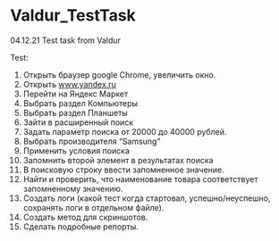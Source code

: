# Valdur_TestTask
04.12.21 Test task from Valdur

Test: 
1.  Открыть браузер google Chrome, увеличить окно. 
2.  Открыть www.yandex.ru
3.	Перейти на Яндекс Маркет
4.	Выбрать раздел  Компьютеры
5.	Выбрать раздел Планшеты
6.	Зайти в расширенный поиск
7.	Задать параметр поиска от 20000 до 40000 рублей.
8.	Выбрать производителя “Samsung”
9.	Применить условия поиска
10.	Запомнить второй элемент в результатах поиска
11.	В поисковую строку ввести запомненное значение.
12.	Найти и проверить, что наименование товара соответствует запомненному значению.
13.	Создать логи (какой тест когда стартовал, успешно/неуспешно, сохранять логи в отдельном файле).
14.	Создать метод для скриншотов.
15.	Сделать подробные репорты.  
